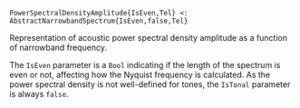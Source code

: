 ```
PowerSpectralDensityAmplitude{IsEven,Tel} <: AbstractNarrowbandSpectrum{IsEven,false,Tel}
```

Representation of acoustic power spectral density amplitude as a function of narrowband frequency.

The `IsEven` parameter is a `Bool` indicating if the length of the spectrum is even or not, affecting how the Nyquist frequency is calculated. As the power spectral density is not well-defined for tones, the `IsTonal` parameter is always `false`.
